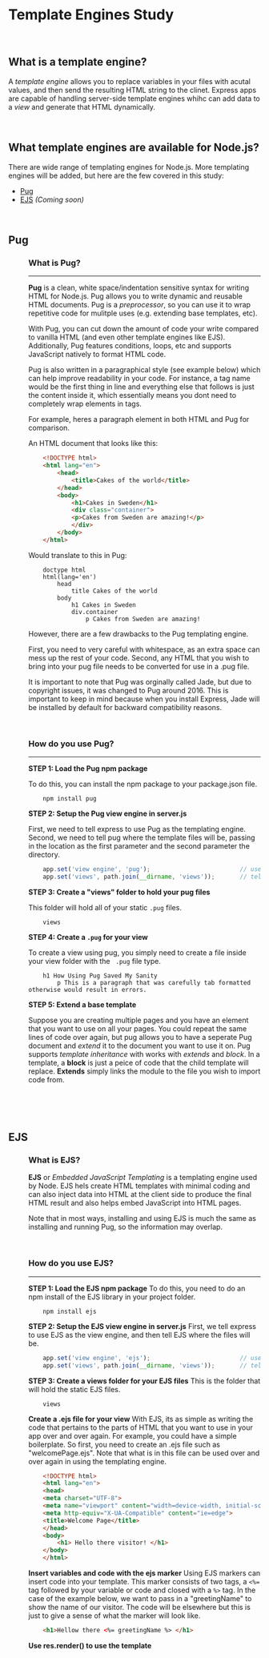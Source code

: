 # Template Engines Study

<br>

## What is a template engine?
A *template engine* allows you to replace variables in your files with acutal values, and then send the resulting HTML string to the clinet.  Express apps are capable of handling server-side template engines whihc can add data to a *view* and generate that HTML dynamically.

<br>

## What template engines are available for Node.js?
There are wide range of templating engines for Node.js. More templating engines will be added, but here are the few covered in this study:

* [Pug](#Pug)
* [EJS](#EJS) *(Coming soon)*

<br>

<dl>

## Pug

<dd>

### What is Pug?
-----------------

**Pug** is a clean, white space/indentation sensitive syntax for writing HTML for Node.js. Pug allows you to write dynamic and reusable HTML documents. Pug is a *preprocessor*, so you can use it to wrap repetitive code for mulitple uses (e.g. extending base templates, etc).

With Pug, you can cut down the amount of code your write compared to vanilla HTML (and even other template engines like EJS).  Additionally, Pug features conditions, loops, etc and supports JavaScript natively to format HTML code. 

Pug is also written in a paragraphical style (see example below) which can help improve readability in your code. For instance, a tag name would be the first thing in line and everything else that follows is just the content inside it, which essentially means you dont need to completely wrap elements in tags. 

For example, heres a paragraph element in both HTML and Pug for comparison. 

An HTML document that looks like this:
```html
    <!DOCTYPE html>  
    <html lang="en">  
        <head>
            <title>Cakes of the world</title>
        </head>
        <body>
            <h1>Cakes in Sweden</h1>
            <div class="container">
            <p>Cakes from Sweden are amazing!</p>
            </div>
        </body>
    </html>
```
Would translate to this in Pug:
```pug
    doctype html  
    html(lang='en')  
        head
            title Cakes of the world
        body
            h1 Cakes in Sweden
            div.container
                p Cakes from Sweden are amazing!
```


However, there are a few drawbacks to the Pug templating engine.  

First, you need to very careful with whitespace, as an extra space can mess up the rest of your code. Second, any HTML that you wish to bring into your pug file needs to be converted for use in a .pug file.  

It is important to note that Pug was orginally called Jade, but due to copyright issues, it was changed to Pug around 2016. This is important to keep in mind because when you install Express, Jade will be installed by default for backward compatibility reasons.

<br>

### How do you use Pug?
--------------------------
**STEP 1: Load the Pug npm package**

To do this, you can install the npm package to your package.json file.
```
    npm install pug
```

**STEP 2: Setup the Pug view engine in server.js**

First, we need to tell express to use Pug as the templating engine.
Second, we need to tell pug where the template files will be, passing in the location as the first parameter and the second parameter the directory.
```JavaScript
    app.set('view engine', 'pug');                         // use pug as the template engine.  
    app.set('views', path.join(__dirname, 'views'));       // tell pug where the template files will be.
```

**STEP 3: Create a "views" folder to hold your pug files**

This folder will hold all of your static ```.pug``` files.
```
    views
```

**STEP 4: Create a ```.pug``` for your view**

To create a view using pug, you simply need to create a file inside your view folder with the ``` .pug``` file type.
```pug
    h1 How Using Pug Saved My Sanity
        p This is a paragraph that was carefully tab formatted otherwise would result in errors.
```

**STEP 5: Extend a base template**

Suppose you are creating multiple pages and you have an element that you want to use on all your pages.  You could repeat the same lines of code over again, but pug allows you to have a seperate Pug document and *extend* it to the document you want to use it on.  Pug supports *template inheritance* with works with *extends* and *block*.  In a template, a **block** is just a peice of code that the child template will replace. **Extends** simply links the module to the file you wish to import code from.

</dd>

<br>
<br>
<br>

## EJS

<dd>

### What is EJS?
**EJS** or *Embedded JavaScript Templating* is a templating engine used by Node. EJS hels create HTML templates with minimal coding and can also inject data into HTML at the client side to produce the final HTML result and also helps embed JavaScript into HTML pages.

Note that in most ways, installing and using EJS is much the same as installing and running Pug, so the information may overlap.

<br>

### How do you use EJS?
---------------------------
**STEP 1: Load the EJS npm package**
To do this, you need to do an npm install of the EJS library in your project folder.
```
    npm install ejs
```

**STEP 2: Setup the EJS view engine in server.js**
First, we tell express to use EJS as the view engine, and then tell EJS where the files will be.
```JavaScript
    app.set('view engine', 'ejs');                         // use EJS as the template engine.  
    app.set('views', path.join(__dirname, 'views'));       // tell EJS where the template files will be.
```

**STEP 3: Create a views folder for your EJS files**
This is the folder that will hold the static EJS files.
```
    views
```

**Create a .ejs file for your view**
With EJS, its as simple as writing the code that pertains to the parts of HTML that you want to use in your app over and over again. For example, you could have a simple boilerplate. So first, you need to create an .ejs file such as "welcomePage.ejs". Note that what is in this file can be used over and over again in using the templating engine.
```HTML
    <!DOCTYPE html>
    <html lang="en">
    <head>
    <meta charset="UTF-8">
    <meta name="viewport" content="width=device-width, initial-scale=1.0">
    <meta http-equiv="X-UA-Compatible" content="ie=edge">
    <title>Welcome Page</title>
    </head>
    <body>
        <h1> Hello there visitor! </h1>
    </body>
    </html>
```

**Insert variables and code with the ejs marker**
Using EJS markers can insert code into your template. This marker consists of two tags, a ```<%= ``` tag followed by your variable or code and closed with a ```%>``` tag. In the case of the example below, we want to pass in a "greetingName" to show the name of our visitor. The code will be elsewhere but this is just to give a sense of what the marker will look like.
```HTML
    <h1>Hellow there <%= greetingName %> </h1>
```

**Use res.render() to use the template**

</dl>

